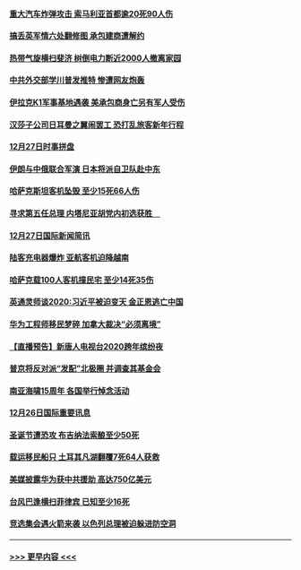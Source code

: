 #### [重大汽车炸弹攻击 索马利亚首都逾20死90人伤](../pages/prog202/a102739413.md?t=12282133) 
#### [搞丢英军情六处翻修图 承包建商遭解约](../pages/prog202/a102739401.md?t=12282133) 
#### [热带气旋横扫斐济 树倒电力断近2000人撤离家园](../pages/prog202/a102739251.md?t=12282133) 
#### [中共外交部学川普发推特 惨遭网友炮轰](../pages/prog202/a102739216.md?t=12282133) 
#### [伊拉克K1军事基地遇袭 美承包商身亡另有军人受伤](../pages/prog202/a102739183.md?t=12282133) 
#### [汉莎子公司日耳曼之翼闹罢工 恐打乱旅客新年行程](../pages/prog202/a102739172.md?t=12282133) 
#### [12月27日时事拼盘](../pages/prog202/a102738992.md?t=12282133) 
#### [伊朗与中俄联合军演 日本将派自卫队赴中东](../pages/prog202/a102738823.md?t=12282133) 
#### [哈萨克斯坦客机坠毁 至少15死66人伤](../pages/prog202/a102738606.md?t=12282133) 
#### [寻求第五任总理 内塔尼亚胡党内初选获胜　](../pages/prog202/a102738772.md?t=12282133) 
#### [12月27日国际新闻简讯](../pages/prog202/a102738604.md?t=12282133) 
#### [陆客充电器爆炸 亚航客机迫降越南](../pages/prog202/a102738530.md?t=12282133) 
#### [哈萨克载100人客机撞民宅 至少14死35伤](../pages/prog202/a102738485.md?t=12282133) 
#### [英通灵师谈2020:习近平被迫变天 金正恩逃亡中国](../pages/prog202/a102738340.md?t=12282133) 
#### [华为工程师移民梦碎 加拿大裁决“必须离境”](../pages/prog202/a102738306.md?t=12282133) 
#### [【直播预告】新唐人电视台2020跨年缤纷夜](../pages/prog202/a102738273.md?t=12282133) 
#### [普京将反对派“发配”北极圈 并调查其基金会](../pages/prog202/a102738056.md?t=12282133) 
#### [南亚海啸15周年 各国举行悼念活动](../pages/prog202/a102738043.md?t=12282133) 
#### [12月26日国际重要讯息](../pages/prog202/a102737872.md?t=12282133) 
#### [圣诞节遭恐攻 布吉纳法索酿至少50死](../pages/prog202/a102737869.md?t=12282133) 
#### [载运移民船只 土耳其凡湖翻覆7死64人获救](../pages/prog202/a102737839.md?t=12282133) 
#### [美媒披露华为获中共援助 高达750亿美元](../pages/prog202/a102737744.md?t=12282133) 
#### [台风巴逢横扫菲律宾 已知至少16死](../pages/prog202/a102737673.md?t=12282133) 
#### [竞选集会遇火箭来袭 以色列总理被迫躲进防空洞](../pages/prog202/a102737659.md?t=12282133) 

----
#### [ >>> 更早内容 <<< ](../indexes/prog202-earlier.md)
